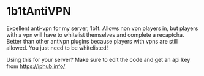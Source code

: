 # 1b1tAntiVPN
Excellent anti-vpn for my server, 1b1t. Allows non vpn players in, but players with a vpn will have to whitelist themselves and complete a recaptcha. Better than other antivpn plugins because players with vpns are still allowed. You just need to be whitelisted!


Using this for your server? Make sure to edit the code and get an api key from https://iphub.info/
